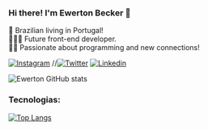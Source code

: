 ### Hi there! I'm Ewerton Becker 👋
📌 Brazilian living in Portugal! <br>
🧑🏽‍💻 Future front-end developer. <br>
🙋‍♂️ Passionate about programming and new connections!

[![Instagram](https://img.shields.io/badge/Instagram-E4405F?style=for-the-badge&logo=instagram&logoColor=white)](https://www.instagram.com/ew_mac/)
//[![Twitter](https://img.shields.io/badge/Twitter-1DA1F2?style=for-the-badge&logo=twitter&logoColor=white)](https://twitter.com/userr_notfound)
[![Linkedin](https://img.shields.io/badge/LinkedIn-0077B5?style=for-the-badge&logo=linkedin&logoColor=white)](https://www.linkedin.com/in/ewerton-silva-926a71208/)

![Ewerton GitHub stats](https://github-readme-stats.vercel.app/api?username=beckerme&show_icons=true&theme=dracula)

### Tecnologias:

[![Top Langs](https://github-readme-stats.vercel.app/api/top-langs/?username=beckerme&hide=ruby,shell&layout=compact)](https://github.com/beckerme?tab=repositories)

